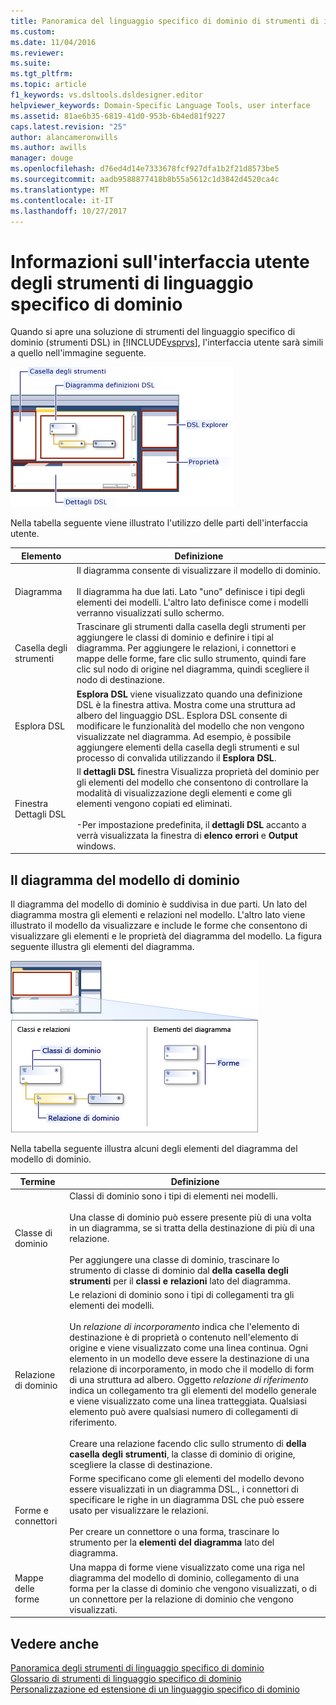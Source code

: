```yaml
---
title: Panoramica del linguaggio specifico di dominio di strumenti di interfaccia utente | Documenti Microsoft
ms.custom: 
ms.date: 11/04/2016
ms.reviewer: 
ms.suite: 
ms.tgt_pltfrm: 
ms.topic: article
f1_keywords: vs.dsltools.dsldesigner.editor
helpviewer_keywords: Domain-Specific Language Tools, user interface
ms.assetid: 81ae6b35-6819-41d0-953b-6b4ed81f9227
caps.latest.revision: "25"
author: alancameronwills
ms.author: awills
manager: douge
ms.openlocfilehash: d76ed4d14e7333678fcf927dfa1b2f21d8573be5
ms.sourcegitcommit: aadb9588877418b8b55a5612c1d3842d4520ca4c
ms.translationtype: MT
ms.contentlocale: it-IT
ms.lasthandoff: 10/27/2017
---
```

# <a name="overview-of-the-domain-specific-language-tools-user-interface"></a>Informazioni sull'interfaccia utente degli strumenti di linguaggio specifico di dominio
Quando si apre una soluzione di strumenti del linguaggio specifico di dominio (strumenti DSL) in [!INCLUDE[vsprvs](../code-quality/includes/vsprvs_md.md)], l'interfaccia utente sarà simili a quello nell'immagine seguente.  
  
 ![Progettazione DSL](../modeling/media/dsl_designer.png "dsl_designer")  
  
 Nella tabella seguente viene illustrato l'utilizzo delle parti dell'interfaccia utente.  
  
|**Elemento**|**Definizione**|  
|-----------------|--------------------|  
|Diagramma|Il diagramma consente di visualizzare il modello di dominio.<br /><br /> Il diagramma ha due lati. Lato "uno" definisce i tipi degli elementi dei modelli. L'altro lato definisce come i modelli verranno visualizzati sullo schermo.|  
|Casella degli strumenti|Trascinare gli strumenti dalla casella degli strumenti per aggiungere le classi di dominio e definire i tipi al diagramma. Per aggiungere le relazioni, i connettori e mappe delle forme, fare clic sullo strumento, quindi fare clic sul nodo di origine nel diagramma, quindi scegliere il nodo di destinazione.|  
|Esplora DSL|**Esplora DSL** viene visualizzato quando una definizione DSL è la finestra attiva. Mostra come una struttura ad albero del linguaggio DSL. Esplora DSL consente di modificare le funzionalità del modello che non vengono visualizzate nel diagramma. Ad esempio, è possibile aggiungere elementi della casella degli strumenti e sul processo di convalida utilizzando il **Esplora DSL**.|  
|Finestra Dettagli DSL|Il **dettagli DSL** finestra Visualizza proprietà del dominio per gli elementi del modello che consentono di controllare la modalità di visualizzazione degli elementi e come gli elementi vengono copiati ed eliminati.<br /><br /> -Per impostazione predefinita, il **dettagli DSL** accanto a verrà visualizzata la finestra di **elenco errori** e **Output** windows.|  
  
## <a name="the-domain-model-diagram"></a>Il diagramma del modello di dominio  
 Il diagramma del modello di dominio è suddivisa in due parti. Un lato del diagramma mostra gli elementi e relazioni nel modello. L'altro lato viene illustrato il modello da visualizzare e include le forme che consentono di visualizzare gli elementi e le proprietà del diagramma del modello. La figura seguente illustra gli elementi del diagramma.  
  
 ![Progettazione DSL con corsia](../modeling/media/dsl_desinger.png "dsl_desinger")  
  
 Nella tabella seguente illustra alcuni degli elementi del diagramma del modello di dominio.  
  
|**Termine**|**Definizione**|  
|--------------|--------------------|  
|Classe di dominio|Classi di dominio sono i tipi di elementi nei modelli.<br /><br /> Una classe di dominio può essere presente più di una volta in un diagramma, se si tratta della destinazione di più di una relazione.<br /><br /> Per aggiungere una classe di dominio, trascinare lo strumento di classe di dominio dal **della casella degli strumenti** per il **classi e relazioni** lato del diagramma.|  
|Relazione di dominio|Le relazioni di dominio sono i tipi di collegamenti tra gli elementi dei modelli.<br /><br /> Un *relazione di incorporamento* indica che l'elemento di destinazione è di proprietà o contenuto nell'elemento di origine e viene visualizzato come una linea continua. Ogni elemento in un modello deve essere la destinazione di una relazione di incorporamento, in modo che il modello di form di una struttura ad albero. Oggetto *relazione di riferimento* indica un collegamento tra gli elementi del modello generale e viene visualizzato come una linea tratteggiata. Qualsiasi elemento può avere qualsiasi numero di collegamenti di riferimento.<br /><br /> Creare una relazione facendo clic sullo strumento di **della casella degli strumenti**, la classe di dominio di origine, scegliere la classe di destinazione.|  
|Forme e connettori|Forme specificano come gli elementi del modello devono essere visualizzati in un diagramma DSL., i connettori di specificare le righe in un diagramma DSL che può essere usato per visualizzare le relazioni.<br /><br /> Per creare un connettore o una forma, trascinare lo strumento per la **elementi del diagramma** lato del diagramma.|  
|Mappe delle forme|Una mappa di forme viene visualizzato come una riga nel diagramma del modello di dominio, collegamento di una forma per la classe di dominio che vengono visualizzati, o di un connettore per la relazione di dominio che vengono visualizzati.|  
  
## <a name="see-also"></a>Vedere anche  
 [Panoramica degli strumenti di linguaggio specifico di dominio](../modeling/overview-of-domain-specific-language-tools.md)   
 [Glossario di strumenti di linguaggio specifico di dominio](http://msdn.microsoft.com/en-us/ca5e84cb-a315-465c-be24-76aa3df276aa)   
 [Personalizzazione ed estensione di un linguaggio specifico di dominio](../modeling/customizing-and-extending-a-domain-specific-language.md)